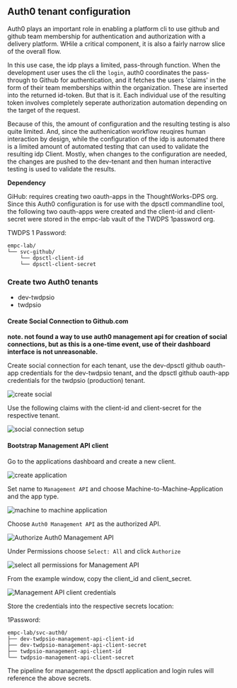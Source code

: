## Auth0 tenant configuration

Auth0 plays an important role in enabling a platform cli to use github and github team membership for authentication and authorization with a delivery platform. WHile a critical component, it is also a fairly narrow slice of the overall flow.  

In this use case, the idp plays a limited, pass-through function. When the development user uses the cli the `login`, auth0 coordinates the pass-through to Github for authentication, and it fetches the users 'claims' in the form of their team memberships within the organization. These are inserted into the returned id-token. But that is it. Each individual use of the resulting token involves completely seperate authorization automation depending on the target of the request.  

Because of this, the amount of configuration and the resulting testing is also quite limited. And, since the authenication workflow reuqires human interaction by design, while the configuration of the idp is automated there is a limited amount of automated testing that can used to validate the resulting idp Client. Mostly, when changes to the configuration are needed, the changes are pushed to the dev-tenant and then human interactive testing is used to validate the results.  

**Dependency**  

GiHub: requires creating two oauth-apps in the ThoughtWorks-DPS org. Since this Auth0 configuration is for use with the dpsctl commandline tool, the following two oauth-apps were created and the client-id and client-secret were stored in the empc-lab vault of the TWDPS 1password org.

TWDPS 1 Password:  
```
empc-lab/
└── svc-github/
    └── dpsctl-client-id
    └── dpsctl-client-secret
```

### Create two Auth0 tenants

* dev-twdpsio
* twdpsio

#### Create Social Connection to Github.com

__note. not found a way to use auth0 management api for creation of social connections, but as this is a one-time event, use of their dashboard interface is not unreasonable.__

Create social connection for each tenant, use the dev-dpsctl github oauth-app credentials for the dev-twdpsio tenant, and the dpsctl github oauth-app credentials for the twdpsio (production) tenant.  

![create social](images/create_social.png)  

Use the following claims with the client-id and client-secret for the respective tenant.  

![social connection setup](images/social_connection_setup.png)  

#### Bootstrap Management API client

Go to the applications dashboard and create a new client.  

![create application](images/create_mgmt_api.png)  

Set name to `Management API` and choose Machine-to-Machine-Application and the app type.  

![machine to machine application](images/machine-to-machine.png)  

Choose `Auth0 Management API` as the authorized API.  

![Authorize Auth0 Management API](images/authorize-machine-to-machine.png)  

Under Permissions choose `Select: All` and click `Authorize`  

![select all permissions for Management API](images/machine-to-machine-claims.png)  

From the example window, copy the client_id and client_secret.  

![Management API client credentials](images/store-credentials.png)  

Store the credentials into the respective secrets location:  

1Password:  
```
empc-lab/svc-auth0/
├── dev-twdpsio-management-api-client-id
├── dev-twdpsio-management-api-client-secret
├── twdpsio-management-api-client-id
└── twdpsio-management-api-client-secret

```

The pipeline for management the dpsctl application and login rules will reference the above secrets.  
